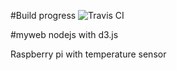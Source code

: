 #Build progress
![Travis 
CI](https://travis-ci.org/catchcoder/myweb.svg?branch=master 
"Progress")


#myweb nodejs with d3.js

Raspberry pi with temperature sensor

